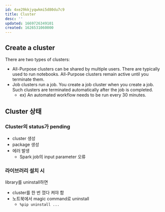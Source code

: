 ```yaml
---
id: 4xe29kkjyqwkmi5d80du7c9
title: Cluster
desc: ''
updated: 1669726349101
created: 1626531060000
---
```


## Create a cluster

There are two types of clusters:
- All-Purpose clusters can be shared by multiple users. There are typically used to run notebooks. All-Purpose clusters remain active until you terminate them.
- Job clusters run a job. You create a job cluster when you create a job. Such clusters are terminated automatically after the job is completed.
    - ex) An automated workflow needs to be run every 30 minutes.

## Cluster 상태

### Cluster의 status가 pending
- cluster 생성 
- package 생성
- 에러 발생
    - Spark job의 input parameter 오류

### 라이브러리 설치 시 

library를 uninstall하면
- cluster를 한 번 껐다 켜야 함
- 노트북에서 magic command로 uninstall
    - `%pip uninstall ...`
